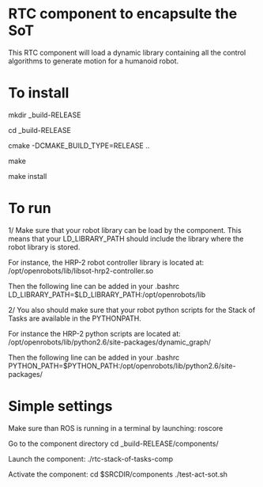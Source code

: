 RTC component to encapsulte the SoT 
===================================

This RTC component will load a dynamic library containing
all the control algorithms to generate motion for a humanoid robot.

To install
===================================

mkdir _build-RELEASE

cd _build-RELEASE

cmake -DCMAKE_BUILD_TYPE=RELEASE ..

make

make install


To run
========

1/ Make sure that your robot library can be load by the component.
This means that your LD_LIBRARY_PATH should include the
library where the robot library is stored.

For instance, the HRP-2 robot controller library is located at:
/opt/openrobots/lib/libsot-hrp2-controller.so

Then the following line can be added in your .bashrc
LD_LIBRARY_PATH=$LD_LIBRARY_PATH:/opt/openrobots/lib

2/ You also should make sure that your robot python scripts
for the Stack of Tasks are available in the PYTHONPATH.

For instance the HRP-2 python scripts are located at:
/opt/openrobots/lib/python2.6/site-packages/dynamic_graph/

Then the following line can be added in your .bashrc
PYTHON_PATH=$PYTHON_PATH:/opt/openrobots/lib/python2.6/site-packages/


Simple settings
===============
Make sure than ROS is running in a terminal by launching:
roscore

Go to the component directory
cd _build-RELEASE/components/

Launch the component:
./rtc-stack-of-tasks-comp

Activate the component:
cd $SRCDIR/components
./test-act-sot.sh




